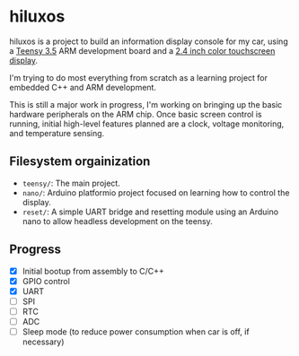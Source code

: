 # hiluxos
hiluxos is a project to build an information display console for my car, using
a [Teensy 3.5](https://www.pjrc.com/store/teensy35.html) ARM development board
and a [2.4 inch color touchscreen
display](https://www.adafruit.com/product/2478).

I'm trying to do most everything from scratch as a learning project for
embedded C++ and ARM development.

This is still a major work in progress, I'm working on bringing up the basic
hardware peripherals on the ARM chip. Once basic screen control is running,
initial high-level features planned are a clock, voltage monitoring, and
temperature sensing.

## Filesystem orgainization
- `teensy/`: The main project.
- `nano/`: Arduino platformio project focused on learning how to control the
  display.
- `reset/`: A simple UART bridge and resetting module using an Arduino nano to
  allow headless development on the teensy.

## Progress
- [x] Initial bootup from assembly to C/C++
- [x] GPIO control
- [x] UART
- [ ] SPI
- [ ] RTC
- [ ] ADC
- [ ] Sleep mode (to reduce power consumption when car is off, if necessary)
